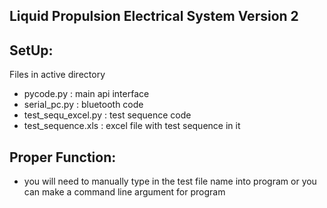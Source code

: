 ## Liquid Propulsion Electrical System Version 2</p>

## SetUp: 
  Files in active directory
- pycode.py : main api interface
- serial_pc.py : bluetooth code
- test_sequ_excel.py : test sequence code
- test_sequence.xls : excel file with test sequence in it
## Proper Function:
- you will need to manually type in the test file name into program or you can make a command line argument for program

 
<!--
<table align="right">
  <tr>
    <td><img alt="CAD Engine" width="200px" height="220px" src="https://github.com/user-attachments/assets/c5d818c1-3d96-4572-81d5-cb096455bc40"/></td>
  </tr>
</table>
This project is the electrical system for Baylor's Liquid Fueled Rocket Engine Version 2.
-->

<!---
Following my passion for electronics, emebedded systems, and software development I took on the responsible to design and developement of the sensors, control drivers, wireless telemetry, data collection hardware and software and efficient testing systems for rapid enginer hot-fires to lay down a great foundation for Baylor's future plans to make competition liquid fueled rockets.

## Engine & Test Stand Design
<table align="center">
  <tr>
    <td><img alt="CAD Engine" width="300px" height="200px" src="https://github.com/user-attachments/assets/0762d409-6d7f-403b-9167-cb9592e8b7b2"/></td>
    <td><img alt="Test Stand" width="300px" height="300px" src="https://github.com/user-attachments/assets/c53c416c-6bc9-443c-aba0-f7cb299cf15e"/></td>
  </tr>
</table>

## System Outline
<img align="middle" alt="System Outline" width="1000px" height="200px" src="https://github.com/user-attachments/assets/5243bc0b-2f3e-445a-be5f-bc32823a7bfb"/> <br><br>
<img align="middle" alt="System Outline" width="1000px" src="https://github.com/user-attachments/assets/6d497a72-3782-4d06-bbcb-6c12bc6bfab2"/> <br><br>

## Integration Design
<table align="center">
  <tr>
    <td><img alt="CAD Engine" width="600px" height="500x" src="https://github.com/user-attachments/assets/c91be6a1-7270-44ed-836c-065c49515718"/></td>
  </tr>
</table>


## Features
- Wifi Capabilities
- Custom Rechargeable Battery Pack
- &gt;99% Sensor Accuracy
- Custom Hardware-In-The-Loop Module
- Personalized Valve and Coil Driver Hardware
- Linux Operating System
- User and Kernel Mode Drivers
--!>
